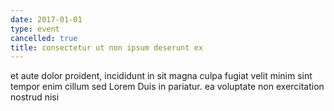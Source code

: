 ```yaml
---
date: 2017-01-01
type: event
cancelled: true
title: consectetur ut non ipsum deserunt ex
---
```

et aute dolor proident, incididunt in sit magna culpa fugiat velit minim sint tempor enim cillum sed Lorem Duis in pariatur. ea voluptate non exercitation nostrud nisi
